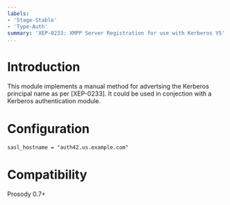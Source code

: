 ```yaml
---
labels:
- 'Stage-Stable'
- 'Type-Auth'
summary: 'XEP-0233: XMPP Server Registration for use with Kerberos V5'
...
```


Introduction
============

This module implements a manual method for advertsing the Kerberos
principal name as per [XEP-0233]. It could be used in conjection with
a Kerberos authentication module.

Configuration
=============

    sasl_hostname = "auth42.us.example.com"

Compatibility
=============

Prosody 0.7+
